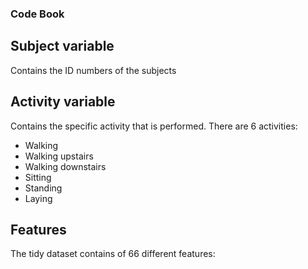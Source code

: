 ### Code Book

## Subject variable
Contains the ID numbers of the subjects

## Activity variable
Contains the specific activity that is performed. There are 6 activities:
* Walking
* Walking upstairs
* Walking downstairs
* Sitting
* Standing
* Laying

## Features
The tidy dataset contains of 66 different features:
